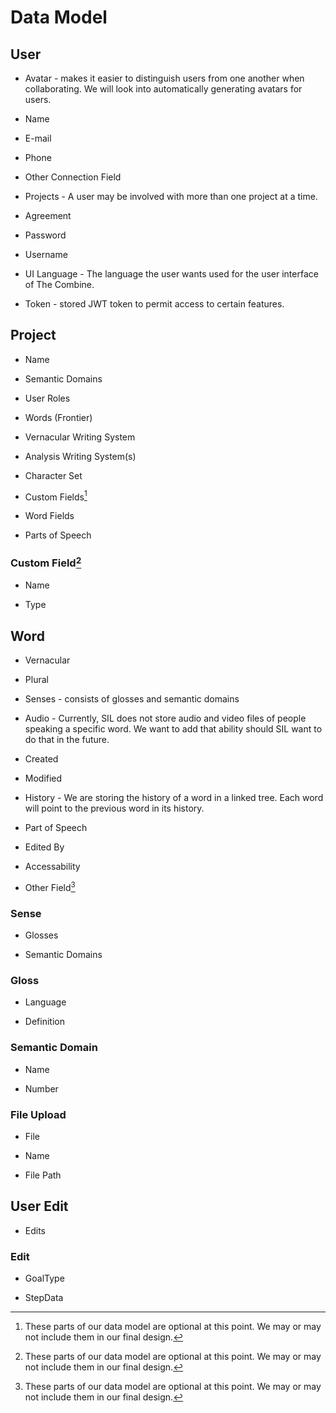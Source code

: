 # Data Model

## User

- Avatar - makes it easier to distinguish users from one another when collaborating. We will look into automatically generating avatars for users.

- Name

- E-mail

- Phone

- Other Connection Field

- Projects - A user may be involved with more than one project at a time.

- Agreement

- Password

- Username

- UI Language - The language the user wants used for the user interface of The Combine.

- Token - stored JWT token to permit access to certain features.

## Project

- Name

- Semantic Domains

- User Roles

- Words (Frontier)

- Vernacular Writing System

- Analysis Writing System(s)

- Character Set

- Custom Fields[^1]

- Word Fields

- Parts of Speech

### Custom Field[^1]

- Name

- Type

## Word

- Vernacular

- Plural

- Senses - consists of glosses and semantic domains

- Audio - Currently, SIL does not store audio and video files of people speaking a specific word. We want to add that ability should SIL want to do that in the future.

- Created

- Modified

- History - We are storing the history of a word in a linked tree. Each word will point to the previous word in its history.

- Part of Speech

- Edited By

- Accessability

* Other Field[^1]

### Sense

- Glosses

- Semantic Domains

### Gloss

- Language

- Definition

### Semantic Domain

- Name

- Number

### File Upload

- File

- Name

- File Path

## User Edit

- Edits

### Edit

- GoalType

- StepData

[^1]: These parts of our data model are optional at this point. We may or may not include them in our final design.
